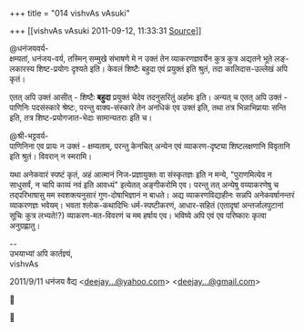 +++
title = "014 vishvAs vAsuki"

+++
[[vishvAs vAsuki	2011-09-12, 11:33:31 [Source](https://groups.google.com/g/samskrita/c/ESs_LTL4KTc)]]



@धनंजयवर्य-  
क्षम्यतां, धनंजय-वर्य, तस्मिन् सम्मुखे संभाषणे मे न उक्तं तेन व्याकरणज्ञवर्येन कुत्र कुत्र अद्यतने भूते लङ्-लकारस्य शिष्ट-प्रयोगः दृश्यते इति। केवलं शिष्टैः बहुदा एवं प्रयुक्तं इति श्रुतं, तदा कालिदास-उल्लेखं अपि कृतं।  
  
एतत् अपि उक्तं आसीत् - शिष्टैः **बहुदा** प्रयुक्तं चेदेव तदनुसरितुं अर्हामः इति। अन्यत् च एतत् अपि उक्तं - पाणिनिः पदसंस्कारे श्रेष्टः, परन्तु वाक्य-संस्कारे तेन अनधिकं एव उक्तं इति, तथा तत्र भिन्नाभिप्रायाः सन्ति इति, तत्र शिष्ट-प्रयोगजात-भेदाः सामान्यतराः इति च।  
  
@श्री-भट्टवर्य-  
पाणिनिना एव प्रायः न उक्तं - क्षम्यताम्, परन्तु केनचित् अन्येन एवं व्याकरण-दृष्ट्या शिष्टलक्षणानि विवृतानि इति श्रुतं। विवरान् न स्मरामि।  
  
यथा अनेकवारं स्पष्टं कृतं, अहं आत्मानं निज-प्रज्ञायुक्तः वा संस्कृतज्ञः इति न मन्ये, "पुराणमित्येव न साधुसर्वं, न चापि काव्यं नवं इति आवध्यं" इत्येतत् अङ्गीकरोमि एव। परन्तु तत् अन्येषु वय्याकरणेषु च तद्परिभाषासु मम स्वशक्त्यनुसारं‌ गुण-दोषाभिज्ञानं न बाधते। अद्य व्याकरणविद्याहीनः सन्नपि अनेकवर्षानन्तरं व्याकरणज्ञः भवेयम्। भवता श्लोक-कथादिभिः धर्म-स्पष्टीकरणं, आधार-सहितं (एतादृषां अन्तर्जालपुटानां सूचिः कुत्र लभ्यते!?) व्याकरण-मत-विवरणं च मम हर्षाय एव। भविष्ये अपि एवं एव परिष्कारः कृत्वा अनुग्रह्णातु।  
  
--  
उभयाभ्यां अपि कार्तज्ञ्यं,  
vishvAs  
  
  
  

2011/9/11 धनंजय वैद्य \<[deejay...@yahoo.com]()\> \<[deejay...@gmail.com]()\>  





